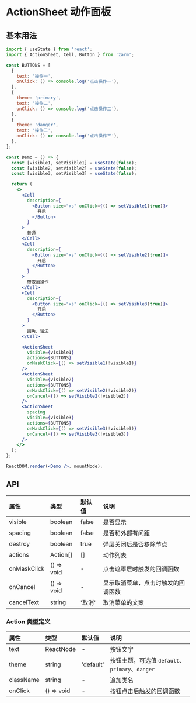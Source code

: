 # ActionSheet 动作面板

## 基本用法

```jsx
import { useState } from 'react';
import { ActionSheet, Cell, Button } from 'zarm';

const BUTTONS = [
  {
    text: '操作一',
    onClick: () => console.log('点击操作一'),
  },
  {
    theme: 'primary',
    text: '操作二',
    onClick: () => console.log('点击操作二'),
  },
  {
    theme: 'danger',
    text: '操作三',
    onClick: () => console.log('点击操作三'),
  },
];

const Demo = () => {
  const [visible1, setVisible1] = useState(false);
  const [visible2, setVisible2] = useState(false);
  const [visible3, setVisible3] = useState(false);

  return (
    <>
      <Cell
        description={
          <Button size="xs" onClick={() => setVisible1(true)}>
            开启
          </Button>
        }
      >
        普通
      </Cell>
      <Cell
        description={
          <Button size="xs" onClick={() => setVisible2(true)}>
            开启
          </Button>
        }
      >
        带取消操作
      </Cell>
      <Cell
        description={
          <Button size="xs" onClick={() => setVisible3(true)}>
            开启
          </Button>
        }
      >
        圆角、留边
      </Cell>

      <ActionSheet
        visible={visible1}
        actions={BUTTONS}
        onMaskClick={() => setVisible1(!visible1)}
      />
      <ActionSheet
        visible={visible2}
        actions={BUTTONS}
        onMaskClick={() => setVisible2(!visible2)}
        onCancel={() => setVisible2(!visible2)}
      />
      <ActionSheet
        spacing
        visible={visible3}
        actions={BUTTONS}
        onMaskClick={() => setVisible3(!visible3)}
        onCancel={() => setVisible3(!visible3)}
      />
    </>
  );
};

ReactDOM.render(<Demo />, mountNode);
```

## API

| 属性        | 类型       | 默认值 | 说明                               |
| :---------- | :--------- | :----- | :--------------------------------- |
| visible     | boolean    | false  | 是否显示                           |
| spacing     | boolean    | false  | 是否和外部有间距                   |
| destroy     | boolean    | true   | 弹层关闭后是否移除节点             |
| actions     | Action[]   | []     | 动作列表                           |
| onMaskClick | () => void | -      | 点击遮罩层时触发的回调函数         |
| onCancel    | () => void | -      | 显示取消菜单，点击时触发的回调函数 |
| cancelText  | string     | '取消' | 取消菜单的文案                     |

### Action 类型定义

| 属性      | 类型       | 默认值    | 说明                                            |
| :-------- | :--------- | :-------- | :---------------------------------------------- |
| text      | ReactNode  | -         | 按钮文字                                        |
| theme     | string     | 'default' | 按钮主题，可选值 `default`、`primary`、`danger` |
| className | string     | -         | 追加类名                                        |
| onClick   | () => void | -         | 按钮点击后触发的回调函数                        |
